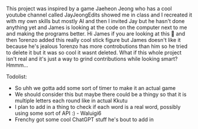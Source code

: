 This project was inspired by a game Jaeheon Jeong who has a cool youtube channel called JayJeongEdits showed me in class and I recreated it with my own skills but mostly AI and then I invited Jay but he hasn't done anything yet and James is looking at the code on the computer next to me and making the programs better. Hi James if you are looking at this 👋 and then 1orenzo added this really cool stick figure but James doesn't like it because he's jealous 1orenzo has more controbutions than him so he tried to delete it but it was so cool it wasnt deleted.
What if this whole project isn't real and it's just a way to grind contributions while looking smart? Hmmm...


Todolist:
- So uhh we gotta add some sort of timer to make it an actual game
- We should consider this but maybe there could be a thingy so that it is multiple letters each round like in actual Kkutu
- I plan to add in a thing to check if each word is a real word, possibly using some sort of API :) - Waluigi6
- Frenchy got some cool ChatGPT stuff he's bout to add in
